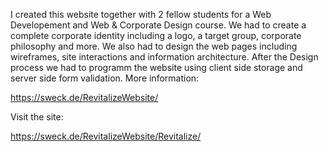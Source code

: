 I created this website together with 2 fellow students for a Web Developement and Web & Corporate Design course. We had to create a complete corporate identity including a logo, a target group, corporate philosophy and more. We also had to design the web pages including wireframes, site interactions and information architecture. After the Design process we had to programm the website using client side storage and server side form validation.
More information:

https://sweck.de/RevitalizeWebsite/

Visit the site: 

https://sweck.de/RevitalizeWebsite/Revitalize/
